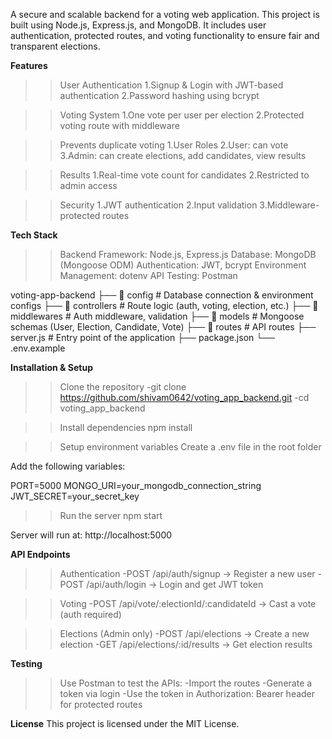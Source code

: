 A secure and scalable backend for a voting web application. This project is built using Node.js, Express.js, and MongoDB. It includes user authentication, protected routes, and voting functionality to ensure fair and transparent elections.

**Features**

>>User Authentication
1.Signup & Login with JWT-based authentication
2.Password hashing using bcrypt

>>Voting System
1.One vote per user per election
2.Protected voting route with middleware

>>Prevents duplicate voting
1.User Roles
2.User: can vote
3.Admin: can create elections, add candidates, view results

>>Results
1.Real-time vote count for candidates
2.Restricted to admin access

>>Security
1.JWT authentication
2.Input validation
3.Middleware-protected routes


**Tech Stack**

>>Backend Framework: Node.js, Express.js
>>Database: MongoDB (Mongoose ODM)
>>Authentication: JWT, bcrypt
>>Environment Management: dotenv
>>API Testing: Postman


voting-app-backend
├── 📁 config        # Database connection & environment configs
├── 📁 controllers  # Route logic (auth, voting, election, etc.)
├── 📁 middlewares  # Auth middleware, validation
├── 📁 models       # Mongoose schemas (User, Election, Candidate, Vote)
├── 📁 routes       # API routes
├── server.js       # Entry point of the application
├── package.json
└── .env.example 

**Installation & Setup**

>>Clone the repository
-git clone https://github.com/shivam0642/voting_app_backend.git
-cd voting_app_backend

>>Install dependencies
npm install

>>Setup environment variables
Create a .env file in the root folder

Add the following variables:

PORT=5000
MONGO_URI=your_mongodb_connection_string
JWT_SECRET=your_secret_key


>>Run the server
npm start

Server will run at: http://localhost:5000


**API Endpoints**

>>Authentication
-POST /api/auth/signup → Register a new user
-POST /api/auth/login → Login and get JWT token

>>Voting
-POST /api/vote/:electionId/:candidateId → Cast a vote (auth required)

>>Elections (Admin only)
-POST /api/elections → Create a new election
-GET /api/elections/:id/results → Get election results


**Testing**

>>Use Postman to test the APIs:
-Import the routes
-Generate a token via login
-Use the token in Authorization: Bearer <token> header for protected routes

**License**
This project is licensed under the MIT License.

